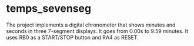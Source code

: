 # temps_sevenseg
The project implements a digital chronometer that shows minutes and seconds in three 7-segment displays. It goes from 0.00s to 9.59 minutes. It uses RB0 as a START/STOP button and RA4 as RESET.
